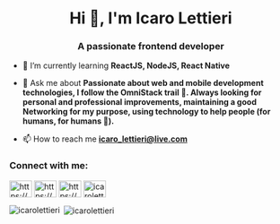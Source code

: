 <h1 align="center">Hi 👋, I'm Icaro Lettieri</h1>
<h3 align="center">A passionate frontend developer</h3>

- 🌱 I’m currently learning **ReactJS, NodeJS, React Native**

- 💬 Ask me about **Passionate about web and mobile development technologies, I follow the OmniStack trail 🚀.
Always looking for personal and professional improvements, maintaining a good Networking for my purpose, using technology to help people (for humans, for humans 💜).**

- 📫 How to reach me **icaro_lettieri@live.com**

<h3 align="left">Connect with me:</h3>
<p align="left">
<a href="https://linkedin.com/in/https://www.linkedin.com/in/icaro-lettieri/" target="blank"><img align="center" src="https://cdn.jsdelivr.net/npm/simple-icons@3.0.1/icons/linkedin.svg" alt="https://www.linkedin.com/in/icaro-lettieri/" height="30" width="40" /></a>
<a href="https://fb.com/https://www.facebook.com/icaro.lettieri" target="blank"><img align="center" src="https://cdn.jsdelivr.net/npm/simple-icons@3.0.1/icons/facebook.svg" alt="https://www.facebook.com/icaro.lettieri" height="30" width="40" /></a>
<a href="https://instagram.com/https://www.instagram.com/icarolettieri/" target="blank"><img align="center" src="https://cdn.jsdelivr.net/npm/simple-icons@3.0.1/icons/instagram.svg" alt="https://www.instagram.com/icarolettieri/" height="30" width="40" /></a>
<a href="https://discord.gg/icarolettieri#1829" target="blank"><img align="center" src="https://cdn.jsdelivr.net/npm/simple-icons@3.0.1/icons/discord.svg" alt="icarolettieri#1829" height="30" width="40" /></a>
</p>

<p><img align="left" src="https://github-readme-stats.vercel.app/api/top-langs?username=icarolettieri&show_icons=true&theme=dark&locale=en&layout=compact" alt="icarolettieri" /></p>

<p>&nbsp;<img align="center" src="https://github-readme-stats.vercel.app/api?username=icarolettieri&show_icons=true&theme=dark&locale=en" alt="icarolettieri" /></p>

